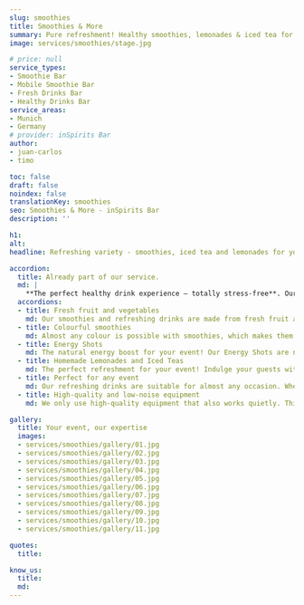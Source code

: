 ```yaml
---
slug: smoothies
title: Smoothies & More
summary: Pure refreshment! Healthy smoothies, lemonades & iced tea for your event. The perfect companion for an energetic day.
image: services/smoothies/stage.jpg

# price: null
service_types:
- Smoothie Bar
- Mobile Smoothie Bar
- Fresh Drinks Bar
- Healthy Drinks Bar
service_areas:
- Munich
- Germany
# provider: inSpirits Bar
author:
- juan-carlos
- timo

toc: false
draft: false
noindex: false
translationKey: smoothies
seo: Smoothies & More - inSpirits Bar
description: ''

h1: 
alt: 
headline: Refreshing variety - smoothies, iced tea and lemonades for your event

accordion:
  title: Already part of our service.
  md: |
    **The perfect healthy drink experience – totally stress-free**. Our service package has you covered: From fresh, wholesome ingredients and revitalizing recipes to top-of-the-line equipment, professional setup and teardown, and our expert team. Simply enjoy your event – we'll handle all the healthy drink arrangements.
  accordions:
  - title: Fresh fruit and vegetables
    md: Our smoothies and refreshing drinks are made from fresh fruit and vegetables that are sourced regionally and seasonally wherever possible. In this way, we not only guarantee the best flavour, but also support local producers and protect the environment.
  - title: Colourful smoothies
    md: Almost any colour is possible with smoothies, which makes them ideal for matching your corporate identity (CI), for example. Whether bright green, vibrant red or sunny yellow - our smoothies are not only a treat for the palate, but also a real eye-catcher.
  - title: Energy Shots
    md: The natural energy boost for your event! Our Energy Shots are not only delicious but also healthy. With a variety of fruity and invigorating flavors, we have the perfect shot for every taste. Whether as a welcome drink or a quick pick-me-up, our Energy Shots ensure your guests stay energized and refreshed.
  - title: Homemade Lemonades and Iced Teas
    md: The perfect refreshment for your event! Indulge your guests with a variety of homemade beverages. Whether classic lemon-mint or exotic combinations, we'll create the perfect drink for every palate. Our lemonades and iced teas are not only delicious but also a refreshing change from the usual drinks.
  - title: Perfect for any event
    md: Our refreshing drinks are suitable for almost any occasion. Whether as a welcome drink in the morning, a light snack at lunchtime or a pick-me-up in the afternoon - we have the right drink for every time of day and every taste.
  - title: High-quality and low-noise equipment
    md: We only use high-quality equipment that also works quietly. This allows us to prepare our drinks as quietly as possible without disturbing your event.

gallery:
  title: Your event, our expertise
  images:
  - services/smoothies/gallery/01.jpg
  - services/smoothies/gallery/02.jpg
  - services/smoothies/gallery/03.jpg
  - services/smoothies/gallery/04.jpg
  - services/smoothies/gallery/05.jpg
  - services/smoothies/gallery/06.jpg
  - services/smoothies/gallery/07.jpg
  - services/smoothies/gallery/08.jpg
  - services/smoothies/gallery/09.jpg
  - services/smoothies/gallery/10.jpg
  - services/smoothies/gallery/11.jpg

quotes:
  title: 

know_us:
  title: 
  md: 
---
```

